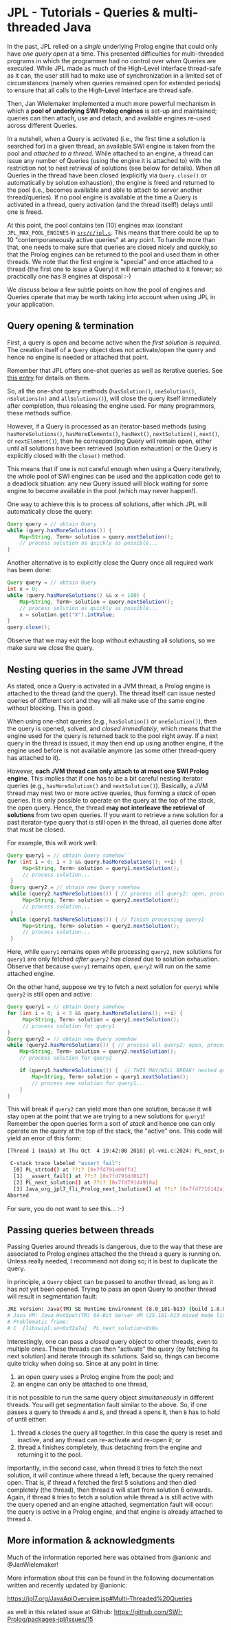 
# JPL - Tutorials - Queries & multi-threaded Java

In the past, JPL relied on a _single_ underlying Prolog engine that could only have _one query open_ at a time. This presented difficulties for multi-threaded programs in which the programmer had no control over when Queries are executed. While JPL made as much of the High-Level Interface thread-safe as it can, the user still had to make use of synchronization in a limited set of circumstances (namely when queries remained open for extended periods) to ensure that all calls to the High-Level Interface are thread safe.

Then, Jan Wielemaker implemented a much more powerful mechanism in which a **pool of underlying SWI Prolog engines** is set-up and maintained; queries can then attach, use and detach, and available engines re-used across different Queries.

In a nutshell, when a Query is activated (i.e., the first time a solution is searched for) in a given thread, an available SWI engine is taken from the pool and _attached to a thread_. While attached to an engine, a thread can issue any number of Queries (using the engine it is attached to) with the restriction not to nest retrieval of solutions (see below for details). When all Queries in the thread have been closed (explicitly via `Query.close()` or automatically by solution exhaustion), the engine is freed and returned to the pool (i.e., becomes available and able to attach to server another thread/queries). If no pool engine is available at the time a Query is activated in a thread, query activation (and the thread itself!) delays until one is freed. 

At this point, the pool contains ten (10) engines max (constant `JPL_MAX_POOL_ENGINES` in [`src/c/jpl.c`](https://github.com/SWI-Prolog/packages-jpl/blob/master/src/c/jpl.c). This means that there could be up to 10 "contemporaneously active queries" at any point. To handle more than that, one needs to make sure that queries are closed nicely and quickly,so that the Prolog engines can be returned to the pool and used them in other threads. We note that the first engine is "special" and once attached to a thread (the first one to issue a Query) it will remain attached to it forever; so practically one has 9 engines at disposal :-)

We discuss below a few subtle points on how the pool of engines and Queries operate that may be worth taking into account when using JPL in your application.


## Query opening & termination

First, a query is open and become active when the _first solution is required_. The creation itself of a `Query` object does not activate/open the query and hence no engine is needed or attached that point. 

Remember that JPL offers one-shot queries as well as iterative queries. See [this entry](Types-of-Queries:-One-shot-vs-Iterative) for details on them.

So, all the one-shot query methods (`hasSolution()`, `oneSolution()`, `nSolutions(n)` and `allSolutions()`), will close the query itself immediately after completion, thus releasing the engine used. For many programmers, these methods suffice. 

However, if a Query is processed as an iterator-based methods (using `hasMoreSolutions()`, `hasMoreElements()`, `hasNext()`, `nextSolution()`, `next()`, or `nextElement()`), then he corresponding Query will remain open, either until all solutions have been retrieved (solution exhaustion) or the Query is explicitly closed with the `close()` method. 
 
This means that if one is not careful enough when using a Query iteratively, the whole pool of SWI engines can be used and the application code get to a deadlock situation: any new Query issued will block waiting for some engine to become available in the pool (which may never happen!).

One way to achieve this is to process _all_ solutions, after which JPL will automatically close the query:

```java
Query query = // obtain Query
while (query.hasMoreSolutions()) {
    Map<String, Term> solution = query.nextSolution();
    // process solution as quickly as possible...
}
```
Another alternative is to explicitly close the Query once all required work has been done:

```java
Query query = // obtain Query
int x = 0;
while (query.hasMoreSolutions() && x < 100) {
    Map<String, Term> solution = query.nextSolution();
    // process solution as quickly as possible...
    x = solution.get("X").intValue;
}
query.close();
```

Observe that we may exit the loop without exhausting all solutions, so we make sure we close the query.


## Nesting queries in the same JVM thread

As stated, once a Query is activated in a JVM thread, a Prolog engine is attached to the thread (and the query). The thread itself can issue nested queries of different sort and they will all make use of the same engine without blocking. This is good. 

When using one-shot queries (e.g., `hasSolution()` or `oneSolution()`), then the query is opened, solved, and _closed immediately_, which means that the engine used for the query is returned back to the pool right away. If a next query in the thread is issued, it may then end up using another engine, if the engine used before is not available anymore (as some other thread-query has attached to it).

However, **each JVM thread can only attach to at most one SWI Prolog engine**. This implies that if one has to be a bit careful nesting iterator queries (e.g., `hasMoreSolution()` and `nextSolution()`). Basically,
a JVM thread may nest two or more active queries, thus forming a _stack_ of open queries. It is only possible to operate on the query at the top of the stack, the open query. Hence, the thread **may not interleave the retrieval of solutions** from two open queries. If you want to retrieve a new solution for a past iterator-type query that is still open in the thread, all queries done after that must be closed.

For example, this will work well:

```java
Query query1 = // obtain Query somehow``
for (int i = 0; i < 3 && query.hasMoreSolutions(); ++i) {
     Map<String, Term> solution = query1.nextSolution();
     // process solution...
 }
 Query query2 = // obtain new Query somehow
 while (query2.hasMoreSolutions()) { // process all query2: open, process fully, close
     Map<String, Term> solution = query2.nextSolution();
     // process solution...
 }
 while (query1.hasMoreSolutions()) { // finish processing query1
     Map<String, Term> solution = query2.nextSolution();
     // process solution...
 }
```

Here, while `query1` remains open while processing `query2`, new solutions for `query1` are only fetched _after `query2` has closed_ due to solution exhaustion. Observe that because  `query1` remains open, `query2` will run on the same attached engine.

On the other hand, suppose we try to fetch a next solution for `query1` while `query2` is still open and active:

```java
Query query1 = // obtain Query somehow
for (int i = 0; i < 3 && query.hasMoreSolutions(); ++i) {
     Map<String, Term> solution = query1.nextSolution();
     // process solution for query1
} 
Query query2 = // obtain new Query somehow
while (query2.hasMoreSolutions()) { // process all query2: open, process fully, close
    Map<String, Term> solution = query2.nextSolution();
    // process solution for query2

    if (query1.hasMoreSolutions()) {  // THIS MAY/WILL BREAK! nested query2 is still open/active
        Map<String, Term> solution = query1.nextSolution();
        // process new solution for query1...
    }
}
```

This will break if `query2` can yield more than one solution, because it will stay open at the point that we are trying to a new solutions for `query1`! Remember the open queries form a sort of _stack_ and hence one can only operate on the query at the top of the stack, the "active" one. This code will yield an error of this form:

```bash
[Thread 1 (main) at Thu Oct  4 19:42:08 2018] pl-vmi.c:2024: PL_next_solution: Assertion failed: FR == &QF>top_frame

 C-stack trace labeled "assert_fail":
  [0] PL_strtod() at ??:? [0x7fd791e00ff4]
  [1] __assert_fail() at ??:? [0x7fd791dd0127]
  [2] PL_next_solution() at ??:? [0x7fd791d4910a]
  [3] Java_org_jpl7_fli_Prolog_next_1solution() at ??:? [0x7fd7716142a1]
Aborted
```

For sure, you do not want to see this... :-)


## Passing queries between threads

Passing Queries around threads is dangerous, due to the way that these are associated to Prolog engines attached the the thread a query is running on. Unless really needed, I recommend not doing so; it is best to duplicate the query.

In principle, a `Query` object can be passed to another thread, as long as it has _not_ yet been opened. Trying to pass an open Query to another thread will result in segmentation fault:

```bash
JRE version: Java(TM) SE Runtime Environment (8.0_181-b13) (build 1.8.0_181-b13)
# Java VM: Java HotSpot(TM) 64-Bit Server VM (25.181-b13 mixed mode linux-amd64 compressed oops)
# Problematic frame:
# C  [libswipl.so+0x32a7a]  PL_next_solution+0x9a
```

Interestingly, one can pass a _closed_ query object to other threads, even to multiple ones. These threads can then "activate" the query (by fetching its next solution) and iterate through its solutions. Said so, things can become quite tricky when doing so. Since at any point in time:

1. an open query uses a Prolog engine from the pool; and
2. an engine can only be attached to one thread, 

it is not possible to run the same query object _simultaneously_ in different threads. You will get segmentation fault similar to the above. So, if one passes a query to threads `A` and `B`, and thread `A` opens it, then `B` has to hold of until either:

1. thread `A` closes the query all together. In this case  the query is reset and inactive, and any thread can re-activate and re-open it; or
2. thread `A` finishes completely, thus detaching from the engine and returning it to the pool.

Importantly, in the second case, when thread `B` tries to fetch the next solution, it will continue where thread `A` left, because the query remained open. That is, if thread `A` fetched the first 5 solutions and then died completely (the thread), then thread `B` will start from solution 6 onwards. Again, if thread `B` tries to fetch a solution while thread `A`  is still active with the query opened and an engine attached, segmentation fault will occur: the query is active in a Prolog engine, and that engine is already  attached to thread `A`.


## More information & acknowledgments

Much of the information reported here was obtained from @anionic and @JanWielemaker!

More information about this can be found in the following documentation written and recently updated by @anionic:

https://jpl7.org/JavaApiOverview.jsp#Multi-Threaded%20Queries

as well in this related issue at Github: https://github.com/SWI-Prolog/packages-jpl/issues/15


